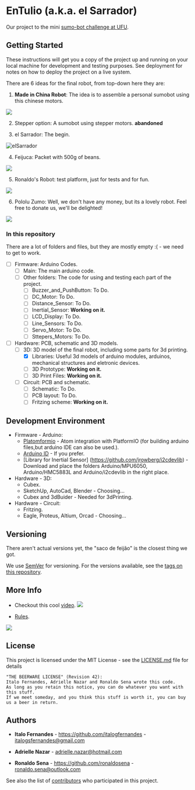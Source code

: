 # EnTulio (a.k.a. el Sarrador)

Our project to the mini [sumo-bot challenge at UFU](http://www.lasec.feelt.ufu.br/sumocup).

## Getting Started

These instructions will get you a copy of the project up and running on your local machine for development and testing purposes. See deployment for notes on how to deploy the project on a live system.

There are 6 ideas for the final robot, from top-down here they are:

1. **Made in China Robot**: The idea is to assemble a personal sumobot using this chinese motors.

![](/Docs/Pictures/motors_encoders_wheel.JPG)

2. Stepper option: A sumobot using stepper motors. **abandoned**

3. el Sarrador: The begin.

![elSarrador](/Docs/Pictures/elSarrador.gif)

4. Feijuca: Packet with 500g of beans.

![](/Docs/Pictures/feijao.jpg)

5. Ronaldo's Robot: test platform, just for tests and for fun.

![](/Docs/Pictures/chassi-acrilico.jpg)

6. Pololu Zumo: Well, we don't have any money, but its a lovely robot. Feel free to donate us, we'll be delighted!

![](/Docs/Pictures/pololu_zumo.jpg)

### In this repository

There are a lot of folders and files, but they are mostly empty :( - we need to get to work.

- [ ] Firmware: Arduino Codes.
  - [ ] Main: The main arduino code.
  - [ ] Other folders: The code for using and testing each part of the project.
    - [ ] Buzzer_and_PushButton: To Do.
    - [ ] DC_Motor: To Do.
    - [ ] Distance_Sensor: To Do.
    - [ ] Inertial_Sensor: **Working on it.**
    - [ ] LCD_Display: To Do.
    - [ ] Line_Sensors: To Do.
    - [ ] Servo_Motor: To Do.
    - [ ] Sttepers_Motors: To Do.
- [ ] Hardware: PCB, schematic and 3D models.
  - [ ] 3D: 3D model of the final robot, including some parts for 3d printing.
    - [x] Libraries: Useful 3d models of arduino modules, arduinos, mechanical structures and eletronic devices.
    - [ ] 3D Prototype: **Working on it.**
    - [ ] 3D Print Files: **Working on it.**
  - [ ] Circuit: PCB and schematic.
    - [ ] Schematic: To Do.
    - [ ] PCB layout: To Do.
    - [ ] Fritzing scheme: **Working on it.**

## Development Environment

* Firmware - Arduino:
  *  [Platomformio](https://atom.io/packages/platomformio) - Atom integration with PlatformIO (for building arduino files,but arduino IDE can also be used.).
  * [Arduino ID](www.arduino.cc) - If you prefer.
  * [Library for Inertial Sensor] (https://github.com/jrowberg/i2cdevlib) - Download and place the folders Arduino/MPU6050, Arduino/HMC5883L and Arduino/i2cdevlib in the right place.
* Hardware - 3D:
  * Cubex.
  * SketchUp, AutoCad, Blender - Choosing...
  * Cubex and 3dBuider - Needed for 3dPrinting.
* Hardware - Circuit:
  * Fritzing.
  * Eagle, Proteus, Altium, Orcad - Choosing...

## Versioning

There aren't actual versions yet,  the "saco de feijão" is the closest thing we got.

We use [SemVer](http://semver.org/) for versioning. For the versions available, see the [tags on this repository](https://github.com/your/project/tags).

## More Info

* Checkout this cool [video](https://www.youtube.com/watch?v=ABleYAFDfmY).
![](/Docs/Pictures/playgroundvideo.JPG)

* [Rules](http://www.lasec.feelt.ufu.br/sumocup).

![](/Docs/Pictures/rules.JPG)

## License

This project is licensed under the MIT License - see the [LICENSE.md](LICENSE.md) file for details

```
"THE BEERWARE LICENSE" (Revision 42):
Italo Fernandes, Adrielle Nazar and Ronaldo Sena wrote this code. 
As long as you retain this notice, you can do whatever you want with this stuff. 
If we meet someday, and you think this stuff is worth it, you can buy us a beer in return.
```
## Authors

* **Italo Fernandes** - https://github.com/italogfernandes - italogsfernandes@gmail.com

* **Adrielle Nazar** - adrielle.nazar@hotmail.com

* **Ronaldo Sena** - https://github.com/ronaldosena - ronaldo.sena@outlook.com

See also the list of [contributors](https://github.com/your/project/contributors) who participated in this project.
